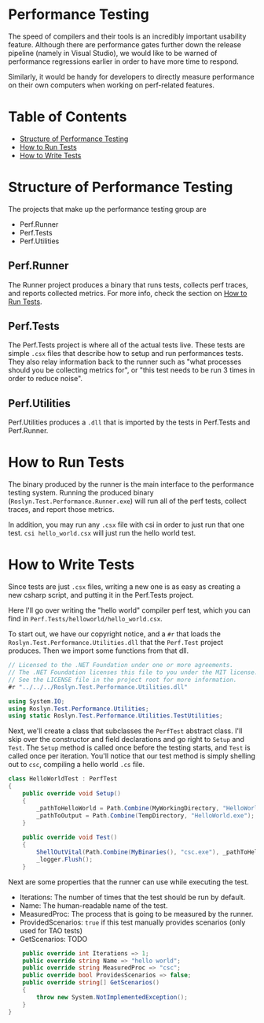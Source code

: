 # Performance Testing 
The speed of compilers and their tools is an incredibly important usability feature.
Although there are performance gates further down the release pipeline (namely in Visual Studio),
we would like to be warned of performance regressions earlier in order to have more time to respond.

Similarly, it would be handy for developers to directly measure performance on their own computers 
when working on perf-related features.

# Table of Contents 
* [Structure of Performance Testing](#structure-of-performance-testing)
* [How to Run Tests](#how-to-run-tests)
* [How to Write Tests](#how-to-write-tests)

# Structure of Performance Testing
The projects that make up the performance testing group are
* Perf.Runner
* Perf.Tests
* Perf.Utilities

## Perf.Runner
The Runner project produces a binary that runs tests, collects perf traces, and reports collected metrics.
For more info, check the section on [How to Run Tests](#how-to-run-tests).

## Perf.Tests
The Perf.Tests project is where all of the actual tests live.  These tests are simple `.csx` files that 
describe how to setup and run performances tests.  They also relay information back to the runner such as 
"what processes should you be collecting metrics for", or "this test needs to be run 3 times in order to 
reduce noise".

## Perf.Utilities
Perf.Utilities produces a `.dll` that is imported by the tests in Perf.Tests and Perf.Runner.   

# How to Run Tests
The binary produced by the runner is the main interface to the performance testing system.  Running the 
produced binary (`Roslyn.Test.Performance.Runner.exe`) will run all of the perf tests, collect traces, 
and report those metrics.

In addition, you may run any `.csx` file with csi in order to just run that one test.  `csi hello_world.csx` 
will just run the hello world test.

# How to Write Tests
Since tests are just `.csx` files, writing a new one is as easy as creating a new csharp script, and putting 
it in the Perf.Tests project.  

Here I'll go over writing the "hello world" compiler perf test, which you can find in 
`Perf.Tests/helloworld/hello_world.csx`.  

To start out, we have our copyright notice, and a `#r` that loads the `Roslyn.Test.Performance.Utilities.dll` 
that the `Perf.Test` project produces.  Then we import some functions from that dll.

```cs
// Licensed to the .NET Foundation under one or more agreements.
// The .NET Foundation licenses this file to you under the MIT license.
// See the LICENSE file in the project root for more information.
#r "../../../Roslyn.Test.Performance.Utilities.dll"

using System.IO;
using Roslyn.Test.Performance.Utilities;
using static Roslyn.Test.Performance.Utilities.TestUtilities;
```

Next, we'll create a class that subclasses the `PerfTest` abstract class.  I'll skip over the constructor and
field declarations and go right to `Setup` and `Test`.  The `Setup` method is called once before the testing starts,
and `Test` is called once per iteration.  You'll notice that our test method is simply shelling out to `csc`,
compiling a hello world `.cs` file.

```cs
class HelloWorldTest : PerfTest 
{
    public override void Setup() 
    {
        _pathToHelloWorld = Path.Combine(MyWorkingDirectory, "HelloWorld.cs");
        _pathToOutput = Path.Combine(TempDirectory, "HelloWorld.exe");
    }
    
    public override void Test() 
    {
        ShellOutVital(Path.Combine(MyBinaries(), "csc.exe"), _pathToHelloWorld + " /out:" + _pathToOutput, MyWorkingDirectory);
        _logger.Flush();
    }

```

Next are some properties that the runner can use while executing the test.
* Iterations: The number of times that the test should be run by default.
* Name: The human-readable name of the test.
* MeasuredProc: The process that is going to be measured by the runner.
* ProvidedScenarios: `true` if this test manually provides scenarios (only used for TAO tests) 
* GetScenarios: TODO

```cs
    public override int Iterations => 1;
    public override string Name => "hello world";
    public override string MeasuredProc => "csc";
    public override bool ProvidesScenarios => false;
    public override string[] GetScenarios()
    {
        throw new System.NotImplementedException();
    }
}
```
